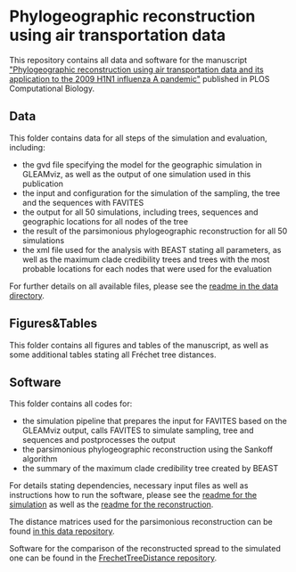 # Phylogeographic reconstruction using air transportation data
This repository contains all data and software for the manuscript ["Phylogeographic reconstruction using air transportation data and its application to the 2009 H1N1 influenza A pandemic"](https://journals.plos.org/ploscompbiol/article?id=10.1371/journal.pcbi.1007101) published in PLOS Computational Biology.

## Data
This folder contains data for all steps of the simulation and evaluation, including:
* the gvd file specifying the model for the geographic simulation in GLEAMviz, as well as the output of one simulation used in this publication
* the input and configuration for the simulation of the sampling, the tree and the sequences with FAVITES
* the output for all 50 simulations, including trees, sequences and geographic locations for all nodes of the tree
* the result of the parsimonious phylogeographic reconstruction for all 50 simulations
* the xml file used for the analysis with BEAST stating all parameters, as well as the maximum clade credibility trees and trees with the most probable locations for each nodes that were used for the evaluation

For further details on all available files, please see the [readme in the data directory](https://github.com/hzi-bifo/Phylogeography_Paper/blob/master/Data/README.md).

## Figures&Tables
This folder contains all figures and tables of the manuscript, as well as some additional tables stating all Fréchet tree distances.

## Software
This folder contains all codes for:
* the simulation pipeline that prepares the input for FAVITES based on the GLEAMviz output, calls FAVITES to simulate sampling, tree and sequences and postprocesses the output
* the parsimonious phylogeographic reconstruction using the Sankoff algorithm
* the summary of the maximum clade credibility tree created by BEAST

For details stating dependencies, necessary input files as well as instructions how to run the software, please see the [readme for the simulation](https://github.com/hzi-bifo/Phylogeography_Paper/blob/master/Software/Simulation/README.md) as well as the [readme for the reconstruction](https://github.com/hzi-bifo/Phylogeography_Paper/blob/master/Software/Reconstruction/README.md).

The distance matrices used for the parsimonious reconstruction can be found [in this data repository](https://zenodo.org/record/2643163#.XMqf4kNS-EI).

Software for the comparison of the reconstructed spread to the simulated one can be found in the [FrechetTreeDistance repository](https://github.com/hzi-bifo/FrechetTreeDistance).
